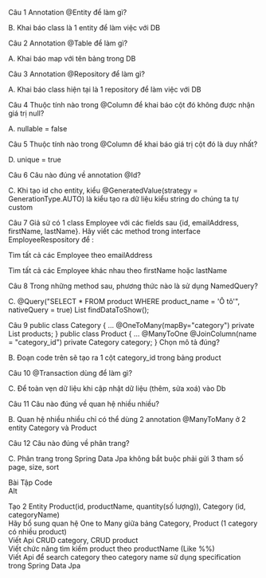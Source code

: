 Câu 1
Annotation @Entity để làm gì?

B. Khai báo class là 1 entity để làm việc với DB  

Câu 2
Annotation @Table để làm gì?

A. Khai báo map với tên bảng trong DB  


Câu 3
Annotation @Repository để làm gì?

A. Khai báo class hiện tại là 1 repository để làm việc với DB  


Câu 4
Thuộc tính nào trong @Column để khai báo cột đó không được nhận giá trị null?

A. nullable = false  

Câu 5
Thuộc tính nào trong @Column để khai báo giá trị cột đó là duy nhất?

D. unique = true  


Câu 6
Câu nào đúng về annotation @Id?

C. Khi tạo id cho entity, kiểu @GeneratedValue(strategy = GenerationType.AUTO) là kiểu tạo ra dữ liệu kiểu string do chúng ta tự custom  


Câu 7
Giả sử có 1 class Employee với các fields sau {id, emailAddress, firstName, lastName}. Hãy viết các method trong interface EmployeeRespository để :

Tìm tất cả các Employee theo emailAddress

Tìm tất cả các Employee khác nhau theo firstName hoặc lastName


Câu 8
Trong những method sau, phương thức nào là sử dụng NamedQuery?

C.
@Query("SELECT * FROM product WHERE product_name = 'Ô tô'", nativeQuery = true)
List findDataToShow();  


Câu 9
public class Category {
...
@OneToMany(mapBy="category")
private List products;
}
public class Product {
...
@ManyToOne
@JoinColumn(name = "category_id")
private Category category;
}
Chọn mô tả đúng?

B. Đoạn code trên sẽ tạo ra 1 cột category_id trong bảng product  


Câu 10
@Transaction dùng để làm gì?

C. Để toàn vẹn dữ liệu khi cập nhật dữ liệu (thêm, sửa xoá) vào Db  


Câu 11
Câu nào đúng về quan hệ nhiều nhiều?

B. Quan hệ nhiều nhiều chỉ có thể dùng 2 annotation @ManyToMany ở 2 entity Category và Product  


Câu 12
Câu nào đúng về phân trang?

C. Phân trang trong Spring Data Jpa không bắt buộc phải gửi 3 tham số page, size, sort  


Bài Tập Code  
Alt  

Tạo 2 Entity Product(id, productName, quantity(số lượng)), Category (id, categoryName)  
Hãy bổ sung quan hệ One to Many giữa bảng Category, Product (1 category có nhiều product)  
Viết Api CRUD category, CRUD product  
Viết chức năng tìm kiếm product theo productName (Like %%)  
Viết Api để search category theo category name sử dụng specification trong Spring Data Jpa  

